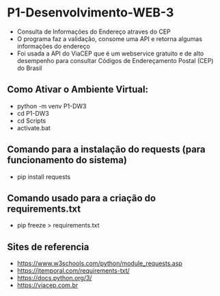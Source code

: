 # P1-Desenvolvimento-WEB-3
- Consulta de Informações do Endereço atraves do CEP
- O programa faz a validação, consome uma API e retorna algumas informações do endereço
- Foi usada a API do ViaCEP que é um webservice gratuito e de alto desempenho para consultar Códigos de Endereçamento Postal (CEP) do Brasil
  
## Como Ativar o Ambiente Virtual:
- python -m venv P1-DW3
- cd P1-DW3	
- cd Scripts
- activate.bat

## Comando para a instalação do requests (para funcionamento do sistema)
- pip install requests
## Comando usado para a criação do requirements.txt
- pip freeze > requirements.txt

## Sites de referencia
- https://www.w3schools.com/python/module_requests.asp
- https://jtemporal.com/requirements-txt/
- https://docs.python.org/3/
- https://viacep.com.br
